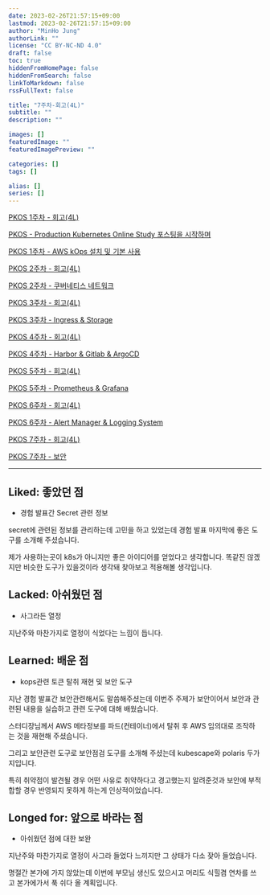 ```yaml
---
date: 2023-02-26T21:57:15+09:00
lastmod: 2023-02-26T21:57:15+09:00
author: "MinHo Jung"
authorLink: ""
license: "CC BY-NC-ND 4.0"
draft: false
toc: true
hiddenFromHomePage: false
hiddenFromSearch: false
linkToMarkdown: false
rssFullText: false

title: "7주차-회고(4L)"
subtitle: ""
description: ""

images: []
featuredImage: ""
featuredImagePreview: ""

categories: []
tags: []

alias: []
series: []
---
```


[PKOS 1주차 - 회고(4L)](../pkos_w1_4l)

[PKOS - Production Kubernetes Online Study 포스팅을 시작하며](../pkos_intro)

[PKOS 1주차 - AWS kOps 설치 및 기본 사용](../pkos_w1_hands-on)

[PKOS 2주차 - 회고(4L)](../pkos_w2_4l)

[PKOS 2주차 - 쿠버네티스 네트워크](../pkos_w2_hands-on)

[PKOS 3주차 - 회고(4L)](../pkos_w3_4l)

[PKOS 3주차 - Ingress & Storage](../pkos_w3_hands-on)

[PKOS 4주차 - 회고(4L)](../pkos_w4_4l)

[PKOS 4주차 - Harbor & Gitlab & ArgoCD](../pkos_w4_hands-on)

[PKOS 5주차 - 회고(4L)](../pkos_w5_4l)

[PKOS 5주차 - Prometheus & Grafana](../pkos_w5_hands-on)

[PKOS 6주차 - 회고(4L)](../pkos_w6_4l)

[PKOS 6주차 - Alert Manager & Logging System](../pkos_w6_hands-on)

[PKOS 7주차 - 회고(4L)](../pkos_w7_4l)

[PKOS 7주차 - 보안](../pkos_w7_hands-on)

---

## Liked: 좋았던 점
- 경험 발표간 Secret 관련 정보

secret에 관련된 정보를 관리하는데 고민을 하고 있었는데 경험 발표 마지막에 좋은 도구를 소개해 주셨습니다.

제가 사용하는곳이 k8s가 아니지만 좋은 아이디어를 얻었다고 생각합니다. 똑같진 않겠지만 비슷한 도구가 있을것이라 생각돼 찾아보고 적용해볼 생각입니다.


## Lacked: 아쉬웠던 점
- 사그라든 열정

지난주와 마찬가지로 열정이 식었다는 느낌이 듭니다.


## Learned: 배운 점
- kops관련 토큰 탈취 재현 및 보안 도구

지난 경험 발표간 보안관련해서도 말씀해주셨는데 이번주 주제가 보안이어서 보안과 관련된 내용을 실습하고 관련 도구에 대해 배웠습니다.



스터디장님께서 AWS 메타정보를 파드(컨테이너)에서 탈취 후 AWS 임의대로 조작하는 것을 재현해 주셨습니다.

그리고 보안관련 도구로 보안점검 도구를 소개해 주셨는데 kubescape와 polaris 두가지입니다.

특히 취약점이 발견될 경우 어떤 사유로 취약하다고 경고했는지 알려준것과 보안에 부적합할 경우 반영되지 못하게 하는게 인상적이었습니다.




## Longed for: 앞으로 바라는 점
- 아쉬웠던 점에 대한 보완

지난주와 마찬가지로 열정이 사그라 들었다 느끼지만 그 상태가 다소 잦아 들었습니다.

명절간 본가에 가지 않았는데 이번에 부모님 생신도 있으시고 머리도 식힐겸 연차를 쓰고 본가에가서 푹 쉬다 올 계획입니다.
